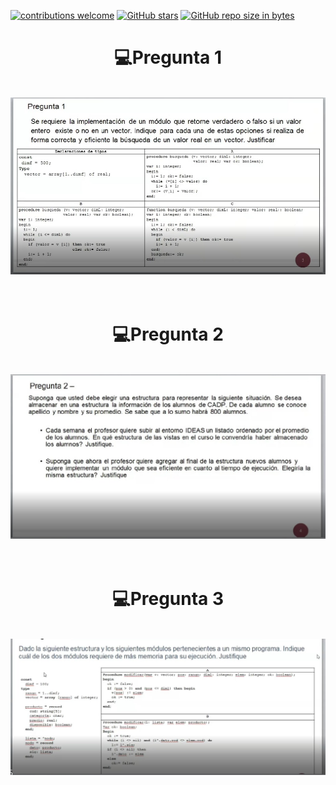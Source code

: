 [![contributions welcome](https://img.shields.io/badge/contributions-welcome-brightgreen.svg?style=flat)](https://github.com/FabianMartinez1234567/CADP)
[![GitHub stars](https://img.shields.io/github/stars/FabianMartinez1234567/CADP)](https://github.com/FabianMartinez1234567/CADP/stargazers/)
[![GitHub repo size in bytes](https://img.shields.io/github/repo-size/FabianMartinez1234567/CADP)](https://github.com/FabianMartinez1234567/CADP)
<h1 align="center"> 💻Pregunta 1 </h1>
<br>
<div align="center">
<img src="/Parciales/Sergio/1.jpg"/>
 </div>
</br>
<br>

<h1 align="center"> 💻Pregunta 2 </h1>
<br>
<div align="center">
<img src="/Parciales/Sergio/2.jpeg"/>
 </div>
</br>
<br>

<h1 align="center"> 💻Pregunta 3 </h1>
<br>
<div align="center">
<img src="/Parciales/Sergio/3.jpeg"/>
 </div>
</br>
<br>
